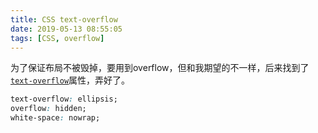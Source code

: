 ```yaml
---
title: CSS text-overflow
date: 2019-05-13 08:55:05
tags: [CSS, overflow]
---
```


为了保证布局不被毁掉，要用到overflow，但和我期望的不一样，后来找到了[`text-overflow`][1]属性，弄好了。

```css
text-overflow: ellipsis;
overflow: hidden;
white-space: nowrap;
```

[1]: https://developer.mozilla.org/en-US/docs/Web/CSS/text-overflow